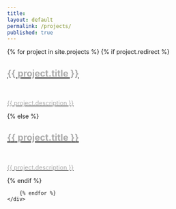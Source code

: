 ```yaml
---
title:
layout: default
permalink: /projects/
published: true
---
```



<div class="ProjectContainer">
    <div class="gallery">
        {% for project in site.projects %}
            {% if project.redirect %}
                <div class="projectTile" style="background: linear-gradient(rgba(0, 0, 0, 0.7), rgba(0, 0, 0, 0.7)),
url({{ project.image | prepend: '/assets/images/' }}"); background-size: cover;">
                    <a href="{{ project.redirect }}" target="_blank">
                        <span style="color:#aaa"><h2>{{ project.title }}</h2>
                            <br/>
                            <p>{{ project.description }}</p>
                        </span>
                    </a>
                </div>
            {% else %}
                <div class="projectTile" style="background: linear-gradient(rgba(0, 0, 0, 0.7), rgba(0, 0, 0, 0.7)),
url({{ project.image | prepend: '/assets/images/' }}); background-size: cover;">
                    <a href="{{ project.url | prepend: site.baseurl | prepend: site.url }}">
                        <span style="color:#aaa">
                          <h2>{{ project.title }}</h2>
                          <br/>
                          <p>{{ project.description }}</p>
                        </span>
                    </a>
                </div>
            {% endif %}

        {% endfor %}
    </div>
</div>
